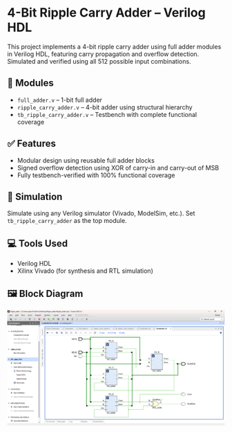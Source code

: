# 4-Bit Ripple Carry Adder – Verilog HDL

This project implements a 4-bit ripple carry adder using full adder modules in Verilog HDL, featuring carry propagation and overflow detection. Simulated and verified using all 512 possible input combinations.

## 🔧 Modules
- `full_adder.v` – 1-bit full adder
- `ripple_carry_adder.v` – 4-bit adder using structural hierarchy
- `tb_ripple_carry_adder.v` – Testbench with complete functional coverage

## ✅ Features
- Modular design using reusable full adder blocks
- Signed overflow detection using XOR of carry-in and carry-out of MSB
- Fully testbench-verified with 100% functional coverage

## 🧪 Simulation
Simulate using any Verilog simulator (Vivado, ModelSim, etc.). Set `tb_ripple_carry_adder` as the top module.

## 💻 Tools Used
- Verilog HDL
- Xilinx Vivado (for synthesis and RTL simulation)

## 🖼 Block Diagram



![Ripple Carry Adder](./4-bit-Ripple-Carry-Adder.png)
